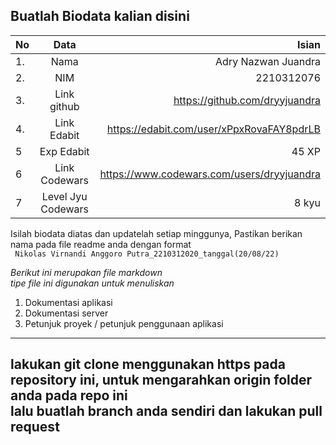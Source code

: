 **Buatlah Biodata kalian disini** <br />
----------------------------------------
|No | Data  | Isian|
|---|:-------:|------:|
|1. |Nama     | Adry Nazwan Juandra |
|2.| NIM        |2210312076  |
|3. |Link github |  https://github.com/dryyjuandra|
|4.| Link Edabit | https://edabit.com/user/xPpxRovaFAY8pdrLB |
|5|Exp Edabit   |  45 XP |
|6| Link Codewars|    https://www.codewars.com/users/dryyjuandra|
|7| Level Jyu Codewars|8 kyu|

Isilah biodata diatas dan updatelah setiap minggunya,
Pastikan berikan nama pada file readme anda dengan format <br/>
`
Nikolas Virnandi Anggoro Putra_2210312020_tanggal(20/08/22)` 

*Berikut ini merupakan file markdown <br/> tipe file ini digunakan untuk menuliskan*
1. Dokumentasi aplikasi
2. Dokumentasi server
3. Petunjuk proyek / petunjuk penggunaan aplikasi
----
**lakukan git clone menggunakan https pada repository ini, untuk mengarahkan origin folder anda pada repo ini<br/> lalu buatlah branch anda sendiri dan lakukan pull request**
----
